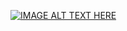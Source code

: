 
[![IMAGE ALT TEXT HERE](https://img.youtube.com/vi/r9etdN7pKhU/0.jpg)](https://www.youtube.com/watch?v=YOUTUBE_VIDEO_ID_HERE)
